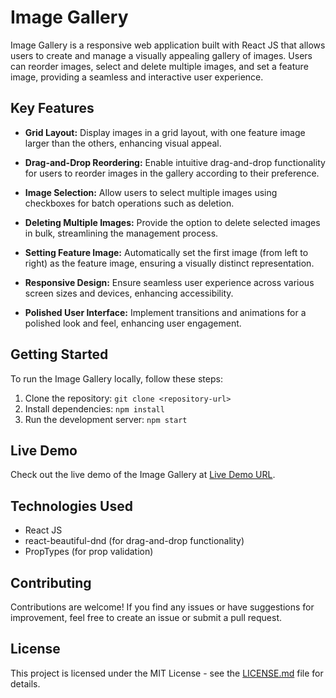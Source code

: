 # Image Gallery

Image Gallery is a responsive web application built with React JS that allows users to create and manage a visually appealing gallery of images. Users can reorder images, select and delete multiple images, and set a feature image, providing a seamless and interactive user experience.

## Key Features

- **Grid Layout:** Display images in a grid layout, with one feature image larger than the others, enhancing visual appeal.

- **Drag-and-Drop Reordering:** Enable intuitive drag-and-drop functionality for users to reorder images in the gallery according to their preference.

- **Image Selection:** Allow users to select multiple images using checkboxes for batch operations such as deletion.

- **Deleting Multiple Images:** Provide the option to delete selected images in bulk, streamlining the management process.

- **Setting Feature Image:** Automatically set the first image (from left to right) as the feature image, ensuring a visually distinct representation.

- **Responsive Design:** Ensure seamless user experience across various screen sizes and devices, enhancing accessibility.

- **Polished User Interface:** Implement transitions and animations for a polished look and feel, enhancing user engagement.

## Getting Started

To run the Image Gallery locally, follow these steps:

1. Clone the repository: `git clone <repository-url>`
2. Install dependencies: `npm install`
3. Run the development server: `npm start`

## Live Demo

Check out the live demo of the Image Gallery at [Live Demo URL](insert-live-demo-url-here).

## Technologies Used

- React JS
- react-beautiful-dnd (for drag-and-drop functionality)
- PropTypes (for prop validation)

## Contributing

Contributions are welcome! If you find any issues or have suggestions for improvement, feel free to create an issue or submit a pull request.

## License

This project is licensed under the MIT License - see the [LICENSE.md](LICENSE.md) file for details.

